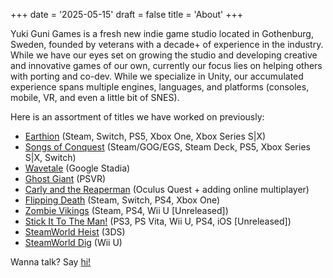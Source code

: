 +++
date = '2025-05-15'
draft = false
title = 'About'
+++

Yuki Guni Games is a fresh new indie game studio located in Gothenburg, Sweden, founded by veterans with a decade+ of experience in the industry. While we have our eyes set on growing the studio and developing creative and innovative games of our own, currently our focus lies on helping others with porting and co-dev. While we specialize in Unity, our accumulated experience spans multiple engines, languages, and platforms (consoles, mobile, VR, and even a little bit of SNES).

Here is an assortment of titles we have worked on previously:
- [Earthion](https://www.youtube.com/watch?v=PP59afi7FD8) (Steam, Switch, PS5, Xbox One, Xbox Series S|X)
- [Songs of Conquest](https://www.youtube.com/watch?v=fhGEgni054Y) (Steam/GOG/EGS, Steam Deck, PS5, Xbox Series S|X, Switch)
- [Wavetale](https://www.youtube.com/watch?v=eoolKcMCyGQ) (Google Stadia)
- [Ghost Giant](https://www.youtube.com/watch?v=W2xNpID-w6s) (PSVR)
- [Carly and the Reaperman](https://www.youtube.com/watch?v=irjPkYK6SXs) (Oculus Quest + adding online multiplayer)
- [Flipping Death](https://www.youtube.com/watch?v=DsSnEh_XHO0) (Steam, Switch, PS4, Xbox One)
- [Zombie Vikings](https://www.youtube.com/watch?v=vXs7UtbcnaY) (Steam, PS4, Wii U [Unreleased])
- [Stick It To The Man!](https://www.youtube.com/watch?v=EWO6-bYA_To) (PS3, PS Vita, Wii U, PS4, iOS [Unreleased])
- [SteamWorld Heist](https://www.youtube.com/watch?v=3yEjocL0i2A) (3DS)
- [SteamWorld Dig](https://www.youtube.com/watch?v=Fe-9OPMUz4w) (Wii U)

Wanna talk? Say [hi!](mailto:info@yukigunigames.com?subject=Hi!)